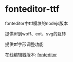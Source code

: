 fonteditor-ttf
==============

fonteditor中ttf模块的nodejs版本

提供ttf到woff、eot、svg的互转

提供ttf字形调整功能

在线编辑器版本: [fonteditor](https://github.com/kekee000/fonteditor)
